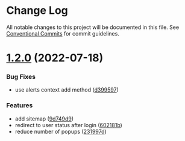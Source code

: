 # Change Log

All notable changes to this project will be documented in this file.
See [Conventional Commits](https://conventionalcommits.org) for commit guidelines.

# [1.2.0](https://github.com/fantasion/fantasion/compare/v1.1.1...v1.2.0) (2022-07-18)


### Bug Fixes

* use alerts context add method ([d399597](https://github.com/fantasion/fantasion/commit/d39959734a7c1021eed699b317fa0f4e8f8fa026))


### Features

* add sitemap ([9d749d9](https://github.com/fantasion/fantasion/commit/9d749d9c91371719eaee748f6b1b403a9da8771c))
* redirect to user status after login ([602181b](https://github.com/fantasion/fantasion/commit/602181b28ddaa58819519a229a98c455b7f6aa7e))
* reduce number of popups ([231997d](https://github.com/fantasion/fantasion/commit/231997d219b10bd35cc640bb8600d7f6093a3d2e))

